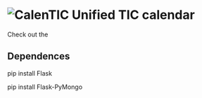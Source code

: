 ![CalenTIC](http://i.imgur.com/zW76vBN.png)
Unified TIC calendar
========

Check out the 

Dependences
--------
pip install Flask

pip install Flask-PyMongo
